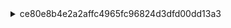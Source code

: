 <details>
<summary>ce80e8b4e2a2affc4965fc96824d3dfd00dd13a3</summary>



### Different paths, same class name




#### tokenized log

```


```

#### original log

```

```
#### Possible refactoring




### Different paths, different class names




#### tokenized log
```

```
  

#### original log

<details>
<summary>both</summary>

```

``` 
</details>

---
<details>
<summary>src/test/java/org/mbassy/MBassadorTest</summary>

```

```
</details>

---

<details>
<summary>src/test/java/net/engio/mbassy/ListenerSubscriptionTest</summary>
  
```

```
</details> 

<details>
<summary>src/test/java/net/engio/mbassy/MessagePublicationTest</summary>
  
```
                                  
```
</details>

#### Possible refactoring

</details>




